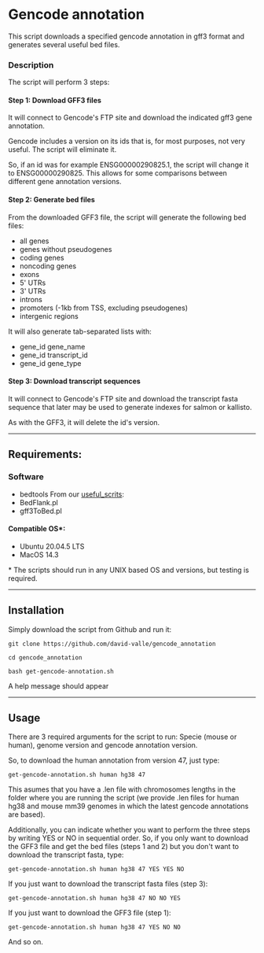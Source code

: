 # Gencode annotation
This script downloads a specified gencode annotation in gff3 format and generates several useful bed files.

### Description

The script will perform 3 steps: 

#### Step 1: Download GFF3 files

It will connect to Gencode's FTP site and download the indicated gff3 gene annotation. 

Gencode includes a version on its ids that is, for most purposes, not very useful. The script will eliminate it. 

So, if an id was for example ENSG00000290825.1, the script will change it to ENSG00000290825. This allows for some comparisons between different gene annotation versions.

#### Step 2: Generate bed files

From the downloaded GFF3 file, the script will generate the following bed files:

* all genes
* genes without pseudogenes
* coding genes
* noncoding genes
* exons
* 5' UTRs
* 3' UTRs
* introns
* promoters (-1kb from TSS, excluding pseudogenes)
* intergenic regions

It will also generate tab-separated lists with:
* gene_id gene_name
* gene_id transcript_id
* gene_id gene_type

#### Step 3: Download transcript sequences

It will connect to Gencode's FTP site and download the transcript fasta sequence that later may be used to generate indexes for salmon or kallisto. 

As with the GFF3, it will delete the id's version.

---

## Requirements:

### Software
* bedtools
From our [useful_scrits](https://github.com/david-valle/useful_scripts):
* BedFlank.pl
* gff3ToBed.pl

#### Compatible OS*:
* Ubuntu 20.04.5 LTS
* MacOS 14.3

\* The scripts should run in any UNIX based OS and versions, but testing is required.

---

## Installation

Simply download the script from Github and run it:  
```
git clone https://github.com/david-valle/gencode_annotation
```
```
cd gencode_annotation
```
```
bash get-gencode-annotation.sh
```
A help message should appear

---

## Usage

There are 3 required arguments for the script to run: Specie (mouse or human), genome version and gencode annotation version.

So, to download the human annotation from version 47, just type:
```
get-gencode-annotation.sh human hg38 47
```
This asumes that you have a .len file with chromosomes lengths in the folder where you are running the script (we provide .len files for human hg38 and mouse mm39 genomes in which the latest gencode annotations are based).

Additionally, you can indicate whether you want to perform the three steps by writing YES or NO in sequential order. So, if you only want to download the GFF3 file and get the bed files (steps 1 and 2) but you don't want to download the transcript fasta, type:
```
get-gencode-annotation.sh human hg38 47 YES YES NO
```
If you just want to download the transcript fasta files (step 3):
```
get-gencode-annotation.sh human hg38 47 NO NO YES
```
If you just want to download the GFF3 file (step 1):
```
get-gencode-annotation.sh human hg38 47 YES NO NO
```
And so on.